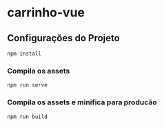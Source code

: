 # carrinho-vue

## Configurações do Projeto
```
npm install
```

### Compila os assets
```
npm run serve
```

### Compila os assets e minifica para producão
```
npm run build
```
